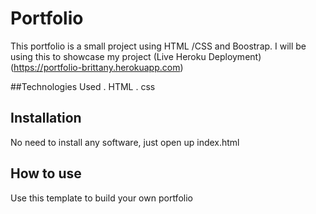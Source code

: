 # Portfolio

This portfolio is a small project using HTML /CSS and Boostrap. I will be using this to showcase my project
(Live Heroku Deployment)(https://portfolio-brittany.herokuapp.com)


##Technologies Used
. HTML
. css

## Installation 

 No need to install any software, just open up index.html
 
 ## How to use
 
 Use this template to build your own portfolio
